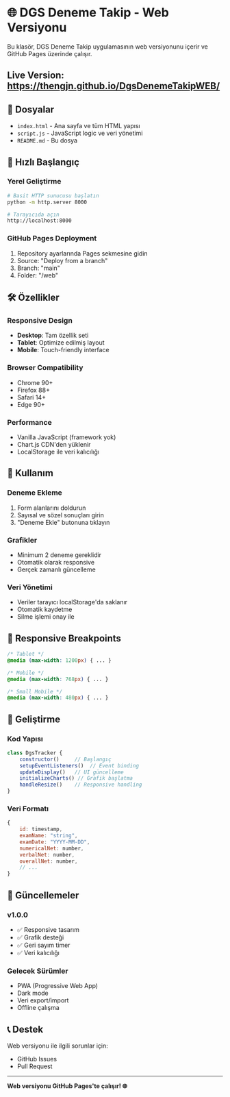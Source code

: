# 🌐 DGS Deneme Takip - Web Versiyonu

Bu klasör, DGS Deneme Takip uygulamasının web versiyonunu içerir ve GitHub Pages üzerinde çalışır.

## Live Version: https://thengjn.github.io/DgsDenemeTakipWEB/

## 📂 Dosyalar

- `index.html` - Ana sayfa ve tüm HTML yapısı
- `script.js` - JavaScript logic ve veri yönetimi
- `README.md` - Bu dosya

## 🚀 Hızlı Başlangıç

### Yerel Geliştirme

```bash
# Basit HTTP sunucusu başlatın
python -m http.server 8000

# Tarayıcıda açın
http://localhost:8000
```

### GitHub Pages Deployment

1. Repository ayarlarında Pages sekmesine gidin
2. Source: "Deploy from a branch"
3. Branch: "main"
4. Folder: "/web"

## 🛠️ Özellikler

### Responsive Design
- **Desktop**: Tam özellik seti
- **Tablet**: Optimize edilmiş layout
- **Mobile**: Touch-friendly interface

### Browser Compatibility
- Chrome 90+
- Firefox 88+
- Safari 14+
- Edge 90+

### Performance
- Vanilla JavaScript (framework yok)
- Chart.js CDN'den yüklenir
- LocalStorage ile veri kalıcılığı

## 📱 Kullanım

### Deneme Ekleme
1. Form alanlarını doldurun
2. Sayısal ve sözel sonuçları girin
3. "Deneme Ekle" butonuna tıklayın

### Grafikler
- Minimum 2 deneme gereklidir
- Otomatik olarak responsive
- Gerçek zamanlı güncelleme

### Veri Yönetimi
- Veriler tarayıcı localStorage'da saklanır
- Otomatik kaydetme
- Silme işlemi onay ile

## 🎯 Responsive Breakpoints

```css
/* Tablet */
@media (max-width: 1200px) { ... }

/* Mobile */
@media (max-width: 768px) { ... }

/* Small Mobile */
@media (max-width: 480px) { ... }
```

## 🔧 Geliştirme

### Kod Yapısı
```javascript
class DgsTracker {
    constructor()     // Başlangıç
    setupEventListeners()  // Event binding
    updateDisplay()   // UI güncelleme
    initializeCharts() // Grafik başlatma
    handleResize()    // Responsive handling
}
```

### Veri Formatı
```javascript
{
    id: timestamp,
    examName: "string",
    examDate: "YYYY-MM-DD",
    numericalNet: number,
    verbalNet: number,
    overallNet: number,
    // ...
}
```

## 🔄 Güncellemeler

### v1.0.0
- ✅ Responsive tasarım
- ✅ Grafik desteği
- ✅ Geri sayım timer
- ✅ Veri kalıcılığı

### Gelecek Sürümler
- PWA (Progressive Web App)
- Dark mode
- Veri export/import
- Offline çalışma

## 📞 Destek

Web versiyonu ile ilgili sorunlar için:
- GitHub Issues
- Pull Request

---

**Web versiyonu GitHub Pages'te çalışır! 🌐** 
